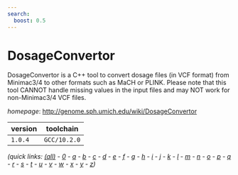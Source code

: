 ```yaml
---
search:
  boost: 0.5
---
```

# DosageConvertor

DosageConvertor is a C++ tool to convert dosage files (in VCF format) from Minimac3/4  to other formats such as MaCH or PLINK. Please note that this tool CANNOT handle missing values in  the input files and may NOT work for non-Minimac3/4 VCF files.

*homepage*: <http://genome.sph.umich.edu/wiki/DosageConvertor>

version | toolchain
--------|----------
``1.0.4`` | ``GCC/10.2.0``


*(quick links: [(all)](../index.md) - [0](../0/index.md) - [a](../a/index.md) - [b](../b/index.md) - [c](../c/index.md) - [d](../d/index.md) - [e](../e/index.md) - [f](../f/index.md) - [g](../g/index.md) - [h](../h/index.md) - [i](../i/index.md) - [j](../j/index.md) - [k](../k/index.md) - [l](../l/index.md) - [m](../m/index.md) - [n](../n/index.md) - [o](../o/index.md) - [p](../p/index.md) - [q](../q/index.md) - [r](../r/index.md) - [s](../s/index.md) - [t](../t/index.md) - [u](../u/index.md) - [v](../v/index.md) - [w](../w/index.md) - [x](../x/index.md) - [y](../y/index.md) - [z](../z/index.md))*

